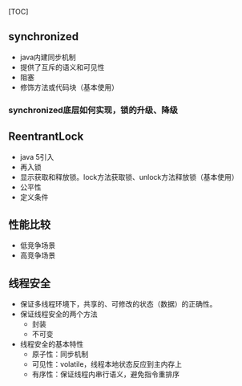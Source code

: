 [TOC]

## synchronized
- java内建同步机制
- 提供了互斥的语义和可见性
- 阻塞
- 修饰方法或代码块（基本使用）

### synchronized底层如何实现，锁的升级、降级

## ReentrantLock
- java 5引入
- 再入锁
- 显示获取和释放锁。lock方法获取锁、unlock方法释放锁（基本使用）
- 公平性
- 定义条件

## 性能比较
- 低竞争场景
- 高竞争场景

##  线程安全
- 保证多线程环境下，共享的、可修改的状态（数据）的正确性。
- 保证线程安全的两个方法
  - 封装
  - 不可变
- 线程安全的基本特性
  - 原子性：同步机制
  - 可见性：volatile，线程本地状态反应到主内存上
  - 有序性：保证线程内串行语义，避免指令重排序